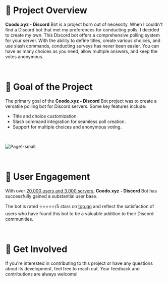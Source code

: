 # 📌 Project Overview

**Coodo.xyz - Discord** Bot is a project born out of necessity. When I couldn't find a Discord bot that met my preferences for conducting polls, I decided to create my own. This Discord bot offers a comprehensive polling system for your server. With the ability to define titles, create various choices, and use slash commands, conducting surveys has never been easier. You can have as many choices as you need, allow multiple answers, and keep the votes anonymous.

&nbsp;

# 📝 Goal of the Project

The primary goal of the **Coodo.xyz - Discord** Bot project was to create a versatile polling bot for Discord servers. Some key features include:

- Title and choice customization.
- Slash command integration for seamless poll creation.
- Support for multiple choices and anonymous voting.

&nbsp;

<img src="https://i.ibb.co/rmx1H9K/Page1-small.png" alt="Page1-small" style="max-width: 40%;"/>

&nbsp;

# 🚀 User Engagement

With over <u>20.000 users and 3.000 servers</u>, **Coodo.xyz - Discord** Bot has successfully gained a substantial user base.

The bot is rated ⭐⭐⭐⭐⭐/5 stars on [top.gg](https://top.gg/bot/823271140410916986) and reflect the satisfaction of users who have found this bot to be a valuable addition to their Discord communities.

&nbsp;

# 💪 Get Involved

If you're interested in contributing to this project or have any questions about its development, feel free to reach out. Your feedback and contributions are always welcome!
